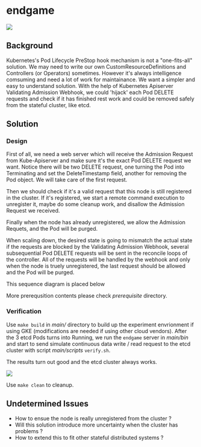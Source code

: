 # endgame
![](https://goreportcard.com/badge/github.com/mlycore/endgame)

## Background

Kubernetes's Pod Lifecycle PreStop hook mechanism is not a "one-fits-all" solution. We may need to write our own CustomResourceDefinitions and Controllers (or Operators) sometimes. However it's always intelligence comsuming and need a lot of work for maintainance. We want a simpler and easy to understand solution. With the help of Kubernetes Apiserver Validating Admission Webhook, we could 'hijack' each Pod DELETE requests and check if it has finished rest work and could be removed safely from the stateful cluster, like etcd.

## Solution

### Design 

First of all, we need a web server which will receive the Admission Request from Kube-Apiserver and make sure it's the exact Pod DELETE request we want. Notice there will be two DELETE request, one turning the Pod into Terminating and set the DeleteTimestamp field, another for removing the Pod object. We will take care of the first request. 

Then we should check if it's a valid request that this node is still registered in the cluster. If it's registered, we start a remote command execution to unregister it, maybe do some cleanup work, and disallow the Admission Request we received.

Finally when the node has already unregistered, we allow the Admission Requets, and the Pod will be purged.

When scaling down, the desired state is going to mismatch the actual state if the requests are blocked by the Validating Admission Webhook, several subsequential Pod DELETE requests will be sent in the reconcile loops of the controller. All of the requests will be handled by the webhook and only when the node is truely unregistered, the last request should be allowed and the Pod will be purged. 

This sequence diagram is placed below
![]()

More prerequsition contents please check *prerequisite* directory.

### Verification

Use `make build` in *main/* directory to build up the experiment envrionment if using GKE (modifications are needed if using other cloud vendors). After the 3 etcd Pods turns into Running, we run the `endgame` server in *main/bin* and start to send simulate continuous data write / read request to the etcd cluster with script *main/scripts* `verify.sh`.

The results turn out good and the etcd cluster always works.

![](https://github.com/mlycore/endgame/pics/result.png)

Use `make clean` to cleanup.

## Undetermined Issues

* How to ensue the node is really unregistered from the cluster ?
* Will this solution introduce more uncertainty when the cluster has problems ?
* How to extend this to fit other stateful distributed systems ?
